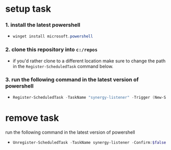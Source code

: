 # setup task

### 1. install the latest powershell

- ```powershell
  winget install microsoft.powershell
  ```

### 2. clone this repository into `c:/repos`

- if you'd rather clone to a different location make sure to change the path in the `Register-ScheduledTask` command below.

### 3. run the following command in the latest version of powershell

- ```powershell
  Register-ScheduledTask -TaskName "synergy-listener" -Trigger (New-ScheduledTaskTrigger -AtLogon) -Action (New-ScheduledTaskAction -Execute "pwsh" -Argument "-WindowStyle Hidden -Command `"& c:/repos/synergy-listener/synergy-listener.ps1`"") -RunLevel Highest -Force;
  ```

# remove task

run the following command in the latest version of powershell

- ```powershell
  Unregister-ScheduledTask -TaskName synergy-listener -Confirm:$false
  ```
